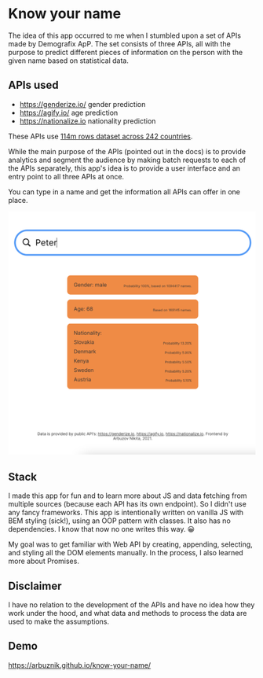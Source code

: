 # Know your name

The idea of this app occurred to me when I stumbled upon a set of APIs made by Demografix ApP. The set consists of three APIs, all with the purpose to predict different pieces of information on the person with the given name based on statistical data.

## APIs used
- https://genderize.io/ gender prediction
- https://agify.io/ age prediction
- https://nationalize.io nationality prediction

These APIs use [114m rows dataset across 242 countries](https://genderize.io/our-data).

While the main purpose of the APIs (pointed out in the docs) is to provide analytics and segment the audience by making batch requests to each of the APIs separately, this app's idea is to provide a user interface and an entry point to all three APIs at once.

You can type in a name and get the information all APIs can offer in one place.

![know your name](SCR-20230228-kmk.png)

## Stack
I made this app for fun and to learn more about JS and data fetching from multiple sources (because each API has its own endpoint). So I didn't use any fancy frameworks. This app is intentionally written on vanilla JS with BEM styling (sick!), using an OOP pattern with classes. It also has no dependencies. I know that now no one writes this way. 😀

My goal was to get familiar with Web API by creating, appending, selecting, and styling all the DOM elements manually. In the process, I also learned more about Promises.

## Disclaimer
I have no relation to the development of the APIs and have no idea how they work under the hood, and what data and methods to process the data are used to make the assumptions.

## Demo
https://arbuznik.github.io/know-your-name/